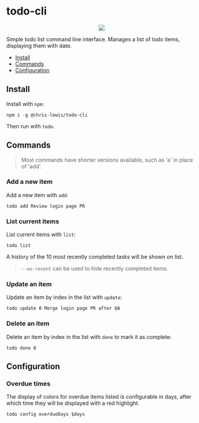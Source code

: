 # todo-cli

<p align="center" width="100%">
  <img src="https://raw.githubusercontent.com/C-D-Lewis/todo-cli/master/assets/screenshot.png"> 
</p>

Simple todo list command line interface. Manages a list of todo items,
displaying them with date.

* [Install](#install)
* [Commands](#commands)
* [Configuration](#configuration)


## Install

Install with `npm`:

```
npm i -g @chris-lewis/todo-cli
```

Then run with `todo`.


## Commands

> Most commands have shorter versions available, such as 'a' in place of 'add'.

### Add a new item

Add a new item with `add`:

```
todo add Review login page PR
```

### List current items

List current items with `list`:

```
todo list
```

A history of the 10 most recently completed tasks will be shown on list.

> `--no-recent` can be used to hide recently completed items.

### Update an item

Update an item by index in the list with `update`:

```
todo update 0 Merge login page PR after QA
```

### Delete an item

Delete an item by index in the list with `done` to mark it as complete:

```
todo done 0
```

## Configuration

### Overdue times

The display of colors for overdue items listed is configurable in days, after
which time they will be displayed with a red highlight.

```
todo config overdueDays $days
```
